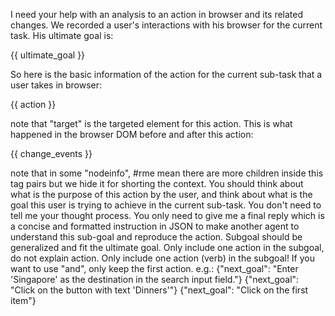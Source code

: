 I need your help with an analysis to an action in browser and its related changes.
We recorded a user's interactions with his browser for the current task. His ultimate goal is:

{{ ultimate_goal }}

So here is the basic information of the action for the current sub-task that a user takes in browser:

{{ action }}

note that "target" is the targeted element for this action.
This is what happened in the browser DOM before and after this action:

{{ change_events }}

note that in some "nodeinfo", #rme mean there are more children inside this tag pairs but we hide it for shorting the context.
You should think about what is the purpose of this action by the user, and think about what is the goal this user is trying to achieve in the current sub-task. You don't need to tell me your thought process. You only need to give me a final reply which is a concise and formatted instruction in JSON to make another agent to understand this sub-goal and reproduce the action. Subgoal should be generalized and fit the ultimate goal. Only include one action in the subgoal, do not explain action. Only include one action (verb) in the subgoal! If you want to use "and", only keep the first action. e.g.:
{"next_goal": "Enter 'Singapore' as the destination in the search input field."}
{"next_goal": "Click on the button with text 'Dinners'"}
{"next_goal": "Click on the first item"}
